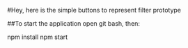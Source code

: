 #Hey, here is the simple buttons to represent filter prototype

##To start the application open git bash, then:

npm install
npm start

